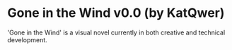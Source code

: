 # Gone in the Wind v0.0 (by KatQwer)
'Gone in the Wind' is a visual novel currently in both creative and technical development.